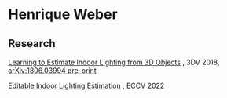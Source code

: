 # Henrique Weber

## Research

[Learning to Estimate Indoor Lighting from 3D Objects](http://vision.gel.ulaval.ca/~jflalonde/publications/projects/illumPredict/index.html)
, 3DV 2018, [arXiv:1806.03994 pre-print](https://arxiv.org/abs/1806.03994) 

[Editable Indoor Lighting Estimation](https://lvsn.github.io/EditableIndoorLight/)
, ECCV 2022
